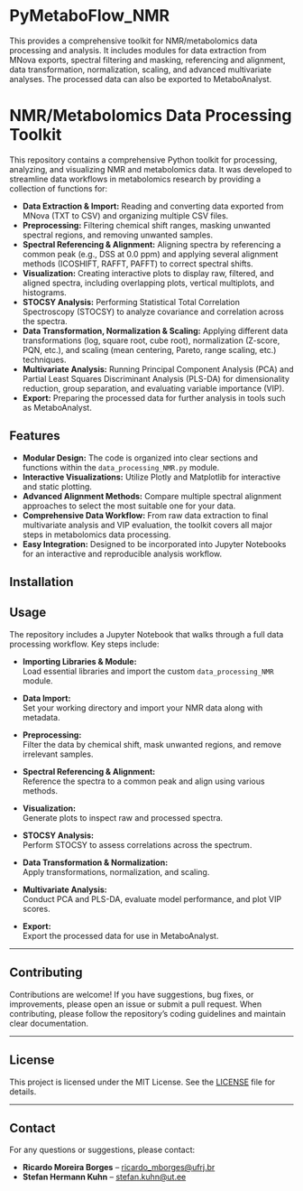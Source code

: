 # PyMetaboFlow_NMR
This provides a comprehensive toolkit for NMR/metabolomics data processing and analysis. It includes modules for data extraction from MNova exports, spectral filtering and masking, referencing and alignment, data transformation, normalization, scaling, and advanced multivariate analyses. The processed data can also be exported to MetaboAnalyst.

# NMR/Metabolomics Data Processing Toolkit

This repository contains a comprehensive Python toolkit for processing, analyzing, and visualizing NMR and metabolomics data. It was developed to streamline data workflows in metabolomics research by providing a collection of functions for:

- **Data Extraction & Import:** Reading and converting data exported from MNova (TXT to CSV) and organizing multiple CSV files.
- **Preprocessing:** Filtering chemical shift ranges, masking unwanted spectral regions, and removing unwanted samples.
- **Spectral Referencing & Alignment:** Aligning spectra by referencing a common peak (e.g., DSS at 0.0 ppm) and applying several alignment methods (ICOSHIFT, RAFFT, PAFFT) to correct spectral shifts.
- **Visualization:** Creating interactive plots to display raw, filtered, and aligned spectra, including overlapping plots, vertical multiplots, and histograms.
- **STOCSY Analysis:** Performing Statistical Total Correlation Spectroscopy (STOCSY) to analyze covariance and correlation across the spectra.
- **Data Transformation, Normalization & Scaling:** Applying different data transformations (log, square root, cube root), normalization (Z-score, PQN, etc.), and scaling (mean centering, Pareto, range scaling, etc.) techniques.
- **Multivariate Analysis:** Running Principal Component Analysis (PCA) and Partial Least Squares Discriminant Analysis (PLS-DA) for dimensionality reduction, group separation, and evaluating variable importance (VIP).
- **Export:** Preparing the processed data for further analysis in tools such as MetaboAnalyst.

## Features

- **Modular Design:** The code is organized into clear sections and functions within the `data_processing_NMR.py` module.
- **Interactive Visualizations:** Utilize Plotly and Matplotlib for interactive and static plotting.
- **Advanced Alignment Methods:** Compare multiple spectral alignment approaches to select the most suitable one for your data.
- **Comprehensive Data Workflow:** From raw data extraction to final multivariate analysis and VIP evaluation, the toolkit covers all major steps in metabolomics data processing.
- **Easy Integration:** Designed to be incorporated into Jupyter Notebooks for an interactive and reproducible analysis workflow.

## Installation



## Usage

The repository includes a Jupyter Notebook that walks through a full data processing workflow. Key steps include:

- **Importing Libraries & Module:**  
  Load essential libraries and import the custom `data_processing_NMR` module.

- **Data Import:**  
  Set your working directory and import your NMR data along with metadata.

- **Preprocessing:**  
  Filter the data by chemical shift, mask unwanted regions, and remove irrelevant samples.

- **Spectral Referencing & Alignment:**  
  Reference the spectra to a common peak and align using various methods.

- **Visualization:**  
  Generate plots to inspect raw and processed spectra.

- **STOCSY Analysis:**  
  Perform STOCSY to assess correlations across the spectrum.

- **Data Transformation & Normalization:**  
  Apply transformations, normalization, and scaling.

- **Multivariate Analysis:**  
  Conduct PCA and PLS-DA, evaluate model performance, and plot VIP scores.

- **Export:**  
  Export the processed data for use in MetaboAnalyst.

---

## Contributing

Contributions are welcome! If you have suggestions, bug fixes, or improvements, please open an issue or submit a pull request. When contributing, please follow the repository’s coding guidelines and maintain clear documentation.

---

## License

This project is licensed under the MIT License. See the [LICENSE](LICENSE) file for details.

---

## Contact

For any questions or suggestions, please contact:

- **Ricardo Moreira Borges** – ricardo_mborges@ufrj.br  
- **Stefan Hermann Kuhn** – stefan.kuhn@ut.ee


